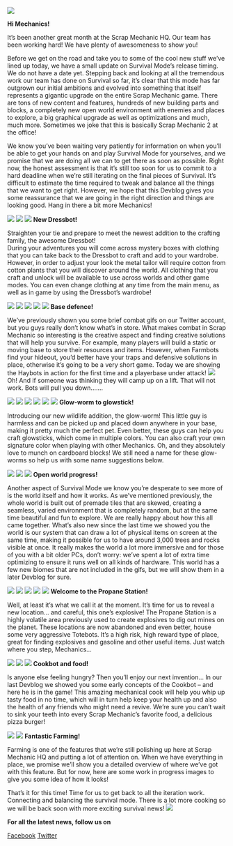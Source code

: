 ![](https://i.imgur.com/cp0KMfE.png)

**Hi Mechanics!**


It’s been another great month at the Scrap Mechanic HQ. Our team has been working hard! We have plenty of awesomeness to show you!

Before we get on the road and take you to some of the cool new stuff we’ve lined up today, we have a small update on Survival Mode’s release timing. We do not have a date yet.
Stepping back and looking at all the tremendous work our team has done on Survival so far, it’s clear that this mode has far outgrown our initial ambitions and evolved into something that itself represents a gigantic upgrade on the entire Scrap Mechanic game.
There are tons of new content and features, hundreds of new building parts and blocks, a completely new open world environment with enemies and places to explore, a big graphical upgrade as well as optimizations and much, much more. Sometimes we joke that this is basically Scrap Mechanic 2 at the office!

We know you’ve been waiting very patiently for information on when you’ll be able to get your hands on and play Survival Mode for yourselves, and we promise that we are doing all we can to get there as soon as possible. 
Right now, the honest assessment is that it’s still too soon for us to commit to a hard deadline when we’re still iterating on the final pieces of Survival. It’s difficult to estimate the time required to tweak and balance all the things that we want to get right. However, we hope that this Devblog gives you some reassurance that we are going in the right direction and things are looking good. Hang in there a bit more Mechanics!   



![](https://i.imgur.com/5VfP6SH.jpg)
![](https://i.imgur.com/RctCO83.jpg)
![](https://i.imgur.com/yhiycRP.png)
**New Dressbot!**

Straighten your tie and prepare to meet the newest addition to the crafting family, the awesome Dressbot!  
During your adventures you will come across mystery boxes with clothing that you can take back to the Dressbot to craft and add to your wardrobe. However, in order to adjust your look the metal tailor will require cotton from cotton plants that you will discover around the world. All clothing that you craft and unlock will be available to use across worlds and other game modes. You can even change clothing at any time from the main menu, as well as in game by using the Dressbot’s wardrobe!



![](https://i.imgur.com/3dMWuOr.png)
![](https://i.imgur.com/3s9a4cM.png)
![](https://i.imgur.com/LRJlWX6.gif)
![](https://i.imgur.com/5APfEBs.gif)
![](https://i.imgur.com/zBq21UN.gif)
**Base defence!**

We’ve previously shown you some brief combat gifs on our Twitter account, but you guys really don’t know what’s in store. What makes combat in Scrap Mechanic so interesting is the creative aspect and finding creative solutions that will help you survive. For example, many players will build a static or moving base to store their resources and items. However, when Farmbots find your hideout, you’d better have your traps and defensive solutions in place, otherwise it’s going to be a very short game. 
Today we are showing the Haybots in action for the first time and a playerbase under attack!
![](https://i.imgur.com/Fxncgme.gif)
Oh! And if someone was thinking they will camp up on a lift. That will not work. Bots will pull you down.......

 

![](https://i.imgur.com/DCyymhf.png)
![](https://i.imgur.com/IVM5lBk.jpg)
![](https://i.imgur.com/6g4kmvI.gif)
![](https://i.imgur.com/nKTfHiq.gif)
![](https://i.imgur.com/0V64sz7.gif)
![](https://i.imgur.com/GOsDmFG.gif)
**Glow-worm to glowstick!**

Introducing our new wildlife addition, the glow-worm! 
This little guy is harmless and can be picked up and placed down anywhere in your base, making it pretty much the perfect pet. Even better, these guys can help you craft glowsticks, which come in multiple colors. You can also craft your own signature color when playing with other Mechanics. Oh, and they absolutely love to munch on cardboard blocks! We still need a name for these glow-worms so help us with some name suggestions below. 



![](https://i.imgur.com/I2HvwIs.png)
![](https://i.imgur.com/V4Xa6hR.png)
![](https://i.imgur.com/EPKxeD0.gif)
**Open world progress!**

Another aspect of Survival Mode we know you’re desperate to see more of is the world itself and how it works. As we’ve mentioned previously, the whole world is built out of premade tiles that are skewed, creating a seamless, varied environment that is completely random, but at the same time beautiful and fun to explore. We are really happy about how this all came together. 
What’s also new since the last time we showed you the world is our system that can draw a lot of physical items on screen at the same time, making it possible for us to have around 3,000 trees and rocks visible at once. It really makes the world a lot more immersive and for those of you with a bit older PCs, don’t worry: we’ve spent a lot of extra time optimizing to ensure it runs well on all kinds of hardware. This world has a few new biomes that are not included in the gifs, but we will show them in a later Devblog for sure.   



![](https://i.imgur.com/8iGJm9t.png)
![](https://i.imgur.com/WLey67T.png)
![](https://i.imgur.com/TYOYi31.png)
![](https://i.imgur.com/Ue7yO2c.png)
![](https://i.imgur.com/t1iknBC.gif)
**Welcome to the Propane Station!**

Well, at least it’s what we call it at the moment. 
It’s time for us to reveal a new location… and careful, this one’s explosive!
The Propane Station is a highly volatile area previously used to create explosives to dig out mines on the planet. These locations are now abandoned and even better, house some very aggressive Totebots. It’s a high risk, high reward type of place, great for finding explosives and gasoline and other useful items. Just watch where you step, Mechanics…



![](https://i.imgur.com/ptqjI9u.jpg)
![](https://i.imgur.com/wtn5BFB.jpg)
![](https://i.imgur.com/g75SJBx.png)
**Cookbot and food!**

Is anyone else feeling hungry? Then you’ll enjoy our next invention…
In our last Devblog we showed you some early concepts of the Cookbot – and here he is in the game! This amazing mechanical cook will help you whip up tasty food in no time, which will in turn help keep your health up and also the health of any friends who might need a revive. We’re sure you can’t wait to sink your teeth into every Scrap Mechanic’s favorite food, a delicious pizza burger! 



![](https://i.imgur.com/liWTsJa.jpg)
![](https://i.imgur.com/IzRduSN.png)
**Fantastic Farming!**

Farming is one of the features that we’re still polishing up here at Scrap Mechanic HQ and putting a lot of attention on. When we have everything in place, we promise we’ll show you a detailed overview of where we’ve got with this feature. But for now, here are some work in progress images to give you some idea of how it looks!



That’s it for this time!
Time for us to get back to all the iteration work. Connecting and balancing the survival mode. 
There is a lot more cooking so we will be back soon with more exciting survival news!
![](https://i.imgur.com/EKzlQPY.gif)


**For all the latest news, follow us on**

[Facebook](https://www.facebook.com/scrapmechanic/)
[Twitter](https://twitter.com/ScrapMechanic)